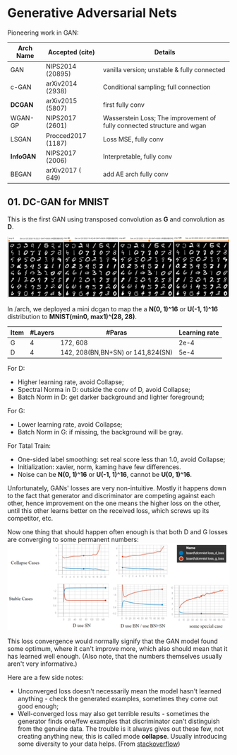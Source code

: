 # Generative Adversarial Nets

Pioneering work in GAN:

| Arch Name | Accepted (cite) | Details |
|-| -|-|
| GAN       | NIPS2014 (20895) | vanilla version; unstable & fully connected|
| c-GAN     | arXiv2014 (2938) | Conditional sampling; full connection |
| **DCGAN** | arXiv2015 (5807) | first fully conv | 
| WGAN-GP   | NIPS2017 (2601) | Wasserstein Loss; The improvement of fully connected structure and wgan |
| LSGAN     | Procced2017 (1187) | Loss MSE, fully conv |
| **InfoGAN**   | NIPS2017 (2006) | Interpretable, fully conv|
| BEGAN     | arXiv2017 ( 649) |add AE arch fully conv |



## 01. DC-GAN for MNIST
This is the first GAN using transposed convolution as **G** and convolution as **D**. 

![image](illus/dcgan_mnist.png)

In /arch, we deployed a mini dcgan to map the a **N(0, 1)^16** or **U(-1, 1)^16** distribution to **MNIST(min0, max1)^(28, 28)**.

|Item | #Layers | #Paras | Learning rate |
|-|-|-|-|
| G   | 4 | 172, 608 | 2e-4| 
| D   | 4 | 142, 208(BN,BN+SN) or 141,824(SN) | 5e-4| 

For D:
- Higher learning rate, avoid Collapse; 
- Spectral Norma in D: outside the conv of D, avoid Collapse; 
- Batch Norm in D: get darker background and lighter foreground; 

For G: 
- Lower learning rate, avoid Collapse; 
- Batch Norm in G: if missing, the background will be gray. 

For Tatal Train: 
- One-sided label smoothing: set real score less than 1.0, avoid Collapse; 
- Initialization: xavier, norm, kaming have few differences. 
- Noise can be **N(0, 1)^16** or **U(-1, 1)^16**, cannot be **U(0, 1)^16**. 

Unfortunately, GANs' losses are very non-intuitive. Mostly it happens down to the fact that generator and discriminator are competing against each other, hence improvement on the one means the higher loss on the other, until this other learns better on the received loss, which screws up its competitor, etc.

Now one thing that should happen often enough is that both D and G losses are converging to some permanent numbers:
![image](illus/dcgan_loss.png)

This loss convergence would normally signify that the GAN model found some optimum, where it can't improve more, which also should mean that it has learned well enough. (Also note, that the numbers themselves usually aren't very informative.)

Here are a few side notes:
- Unconverged loss doesn't necessarily mean the model hasn't learned anything - check the generated examples, sometimes they come out good enough; 
- Well-converged loss may also get terrible results - sometimes the generator finds one/few examples that discriminator can't distinguish from the genuine data. The trouble is it always gives out these few, not creating anything new, this is called mode **collapse**. Usually introducing some diversity to your data helps.
(From [stackoverflow](https://stackoverflow.com/questions/42690721/how-to-interpret-the-discriminators-loss-and-the-generators-loss-in-generative))


